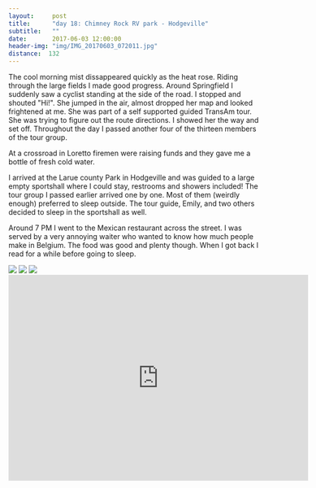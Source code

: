 ```yaml
---
layout:     post
title:      "day 18: Chimney Rock RV park - Hodgeville"
subtitle:   ""
date:       2017-06-03 12:00:00
header-img: "img/IMG_20170603_072011.jpg"
distance:  132
---
```


The cool morning mist dissappeared quickly as the heat rose.
Riding through the large fields I made good progress.
Around Springfield I suddenly saw a cyclist standing at the side of the road.
I stopped and shouted "Hi!".
She jumped in the air, almost dropped her map and looked frightened at me.
She was part of a self supported guided TransAm tour.
She was trying to figure out the route directions.
I showed her the way and set off.
Throughout the day I passed another four of the thirteen members of the tour group.

At a crossroad in Loretto firemen were raising funds and they gave me a bottle of fresh cold water.

I arrived at the Larue county Park in Hodgeville and was guided to a large empty sportshall where I could stay, restrooms and showers included!
The tour group I passed earlier arrived one by one.
Most of them (weirdly enough) preferred to sleep outside.
The tour guide, Emily, and two others decided to sleep in the sportshall as well.

Around 7 PM I went to the Mexican restaurant across the street.
I was served by a very annoying waiter who wanted to know how much people make in Belgium.
The food was good and plenty though.
When I got back I read for a while before going to sleep.


<img src="{{ site.baseurl }}/img/IMG_20170603_071530.jpg">
<span class="caption text-muted"></span>

<img src="{{ site.baseurl }}/img/IMG_20170603_094020.jpg">
<span class="caption text-muted"></span>

<img src="{{ site.baseurl }}/img/IMG_20170604_071156.jpg">
<span class="caption text-muted"></span>

<iframe height='405' width='590' frameborder='0' allowtransparency='true' scrolling='no' src='https://www.strava.com/activities/1019597252/embed/3a7885e80c89dbad06cb60eb8ebcda672010b6c2'></iframe>
